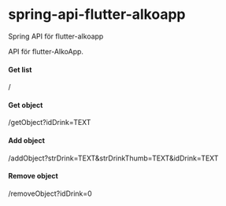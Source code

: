 # spring-api-flutter-alkoapp
Spring API för flutter-alkoapp

API för flutter-AlkoApp.

#### Get list
/

#### Get object

/getObject?idDrink=TEXT

#### Add object

/addObject?strDrink=TEXT&strDrinkThumb=TEXT&idDrink=TEXT

#### Remove object

/removeObject?idDrink=0
